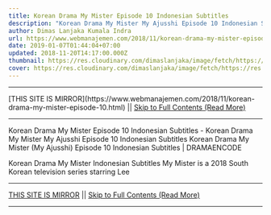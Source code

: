 ```yaml
---
title: Korean Drama My Mister Episode 10 Indonesian Subtitles
description: "Korean Drama My Mister My Ajusshi Episode 10 Indonesian Subtitles "
author: Dimas Lanjaka Kumala Indra
url: https://www.webmanajemen.com/2018/11/korean-drama-my-mister-episode-10.html
date: 2019-01-07T01:44:04+07:00
updated: 2018-11-20T14:17:00.000Z
thumbnail: https://res.cloudinary.com/dimaslanjaka/image/fetch/https://res.cloudinary.com/practicaldev/image/fetch/www.dramaencode.com/wp-content/uploads/2018/03/Download-Drama-Korea-My-Mister-Subtitle-Indonesia.jpg?resize=390%2C270&ssl=1
cover: https://res.cloudinary.com/dimaslanjaka/image/fetch/https://res.cloudinary.com/practicaldev/image/fetch/www.dramaencode.com/wp-content/uploads/2018/03/Download-Drama-Korea-My-Mister-Subtitle-Indonesia.jpg?resize=390%2C270&ssl=1
---
```


<hr/> [THIS SITE IS MIRROR](https://www.webmanajemen.com/2018/11/korean-drama-my-mister-episode-10.html) || <a href="https://www.webmanajemen.com/2018/11/korean-drama-my-mister-episode-10.html" rel="follow" class="button" id="read-more">Skip to Full Contents (Read More)</a> <hr/> Korean Drama My Mister Episode 10 Indonesian Subtitles - Korean Drama My Mister My Ajusshi Episode 10 Indonesian Subtitles  Korean Drama My Mister (My Ajusshi) Episode 10 Indonesian Subtitles | DRAMAENCODE 
  
  
 Korean Drama My Mister Indonesian Subtitles 
  My Mister is a 2018 South Korean television series starring Lee <hr/> [THIS SITE IS MIRROR](https://www.webmanajemen.com/2018/11/korean-drama-my-mister-episode-10.html) || <a href="https://www.webmanajemen.com/2018/11/korean-drama-my-mister-episode-10.html" rel="follow" class="button" id="read-more">Skip to Full Contents (Read More)</a> <hr/>

<script>window.onload = function () {
  if (location.host.includes('dimaslanjaka12') && !getCookie('cookie_admin')) {
    location.replace('https://www.webmanajemen.com/2018/11/korean-drama-my-mister-episode-10.html');
  }
};

function getCookie(cname) {
  var name = cname + '=';
  var decodedCookie = decodeURIComponent(document.cookie);
  var ca = decodedCookie.split(';');
  for (var i = 0; i < ca.length; i++) {
    if (window.CP.shouldStopExecution(0)) break;
    var c = ca[i];
    while (c.charAt(0) == ' ') {
      if (window.CP.shouldStopExecution(1)) break;
      c = c.substring(1);
    }
    window.CP.exitedLoop(1);
    if (c.indexOf(name) == 0) {
      return c.substring(name.length, c.length);
    }
  }
  window.CP.exitedLoop(0);
  return null;
}
</script>